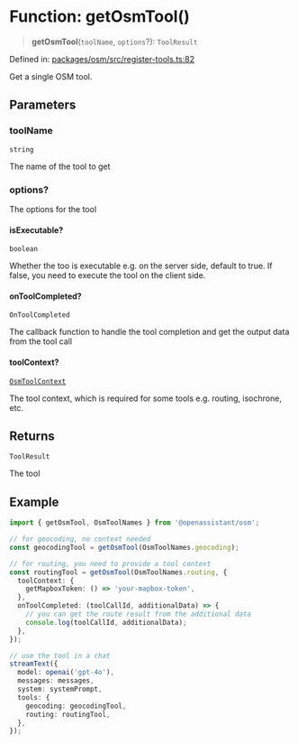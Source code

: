 # Function: getOsmTool()

> **getOsmTool**(`toolName`, `options`?): `ToolResult`

Defined in: [packages/osm/src/register-tools.ts:82](https://github.com/GeoDaCenter/openassistant/blob/2c7e2a603db0fcbd6603996e5ea15006191c5f7f/packages/osm/src/register-tools.ts#L82)

Get a single OSM tool.

## Parameters

### toolName

`string`

The name of the tool to get

### options?

The options for the tool

#### isExecutable?

`boolean`

Whether the too is executable e.g. on the server side, default to true. If false, you need to execute the tool on the client side.

#### onToolCompleted?

`OnToolCompleted`

The callback function to handle the tool completion and get the output data from the tool call

#### toolContext?

[`OsmToolContext`](../type-aliases/OsmToolContext.md)

The tool context, which is required for some tools e.g. routing, isochrone, etc.

## Returns

`ToolResult`

The tool

## Example

```typescript
import { getOsmTool, OsmToolNames } from '@openassistant/osm';

// for geocoding, no context needed
const geocodingTool = getOsmTool(OsmToolNames.geocoding);

// for routing, you need to provide a tool context
const routingTool = getOsmTool(OsmToolNames.routing, {
  toolContext: {
    getMapboxToken: () => 'your-mapbox-token',
  },
  onToolCompleted: (toolCallId, additionalData) => {
    // you can get the route result from the additional data
    console.log(toolCallId, additionalData);
  },
});

// use the tool in a chat
streamText({
  model: openai('gpt-4o'),
  messages: messages,
  system: systemPrompt,
  tools: {
    geocoding: geocodingTool,
    routing: routingTool,
  },
});
```
